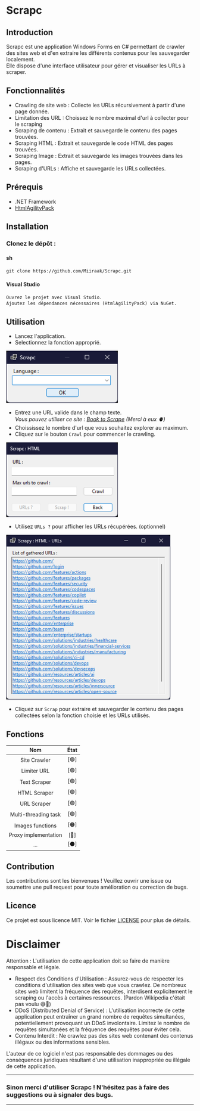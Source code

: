 # Scrapc
## Introduction
Scrapc est une application Windows Forms en C# permettant de crawler des sites web et d'en extraire les différents contenus pour les sauvegarder localement. <br> Elle dispose d'une interface utilisateur pour gérer et visualiser les URLs à scraper.

## Fonctionnalités

- Crawling de site web : Collecte les URLs récursivement à partir d'une page donnée.
- Limitation des URL : Choissez le nombre maximal d'url à collecter pour le scraping
- Scraping de contenu : Extrait et sauvegarde le contenu des pages trouvées.
- Scraping HTML : Extrait et sauvegarde le code HTML des pages trouvées.
- Scraping Image : Extrait et sauvegarde les images trouvées dans les pages.
- Scraping d'URLs : Affiche et sauvegarde les URLs collectées.

## Prérequis
- .NET Framework
- [HtmlAgilityPack](https://github.com/zzzprojects/html-agility-pack)

## Installation

### Clonez le dépôt :

#### sh

    git clone https://github.com/Miiraak/Scrapc.git

#### Visual Studio

    Ouvrez le projet avec Visual Studio.
    Ajoutez les dépendances nécessaires (HtmlAgilityPack) via NuGet.

## Utilisation

- Lancez l'application.
- Selectionnez la fonction approprié.
<img src="/Images/Menu.png" width="300" height="140">

- Entrez une URL valide dans le champ texte. <br>
_Vous pouvez utiliser ce site : [Book to Scrape](https://books.toscrape.com/) (Merci à eux 🫀)_
- Choississez le nombre d'url que vous souhaitez explorer au maximum.
- Cliquez sur le bouton `Crawl` pour commencer le crawling.
<img src="/Images/MenuHTML.png" width="300" height="200">

- Utilisez `URLs ?` pour afficher les URLs récupérées. (optionnel)
<img src="/Images/ShowURLs.png" width="441" height="442">

- Cliquez sur `Scrap` pour extraire et sauvegarder le contenu des pages collectées selon la fonction choisie et les URLs utilisés. <br>

## Fonctions
| Nom | État |
|:---:|:---:|
| Site Crawler | [🟢] |
| Limiter URL | [🟢] |
| Text Scraper | [🟢] |
| HTML Scraper | [🟢] |
| URL Scraper | [🟢] |
| Multi-threading task | [🟢] |
| Images functions | [🟠] |
| Proxy implementation | [🔴] |
| ... | [⚫] |

## Contribution
Les contributions sont les bienvenues ! Veuillez ouvrir une issue ou soumettre une pull request pour toute amélioration ou correction de bugs.

## Licence 
Ce projet est sous licence MIT. Voir le fichier [LICENSE](https://github.com/Miiraak/Scrapc/blob/master/LICENSE.txt) pour plus de détails.

# Disclaimer

Attention : L'utilisation de cette application doit se faire de manière responsable et légale.

- Respect des Conditions d'Utilisation : Assurez-vous de respecter les conditions d'utilisation des sites web que vous crawlez. De nombreux sites web limitent la fréquence des requêtes, interdisent explicitement le scraping ou l'accès à certaines ressources. (Pardon Wikipedia c'était pas voulu 😅🙏)
- DDoS (Distributed Denial of Service) : L'utilisation incorrecte de cette application peut entraîner un grand nombre de requêtes simultanées, potentiellement provoquant un DDoS involontaire. Limitez le nombre de requêtes simultanées et la fréquence des requêtes pour éviter cela.
- Contenu Interdit : Ne crawlez pas des sites web contenant des contenus illégaux ou des informations sensibles.

L'auteur de ce logiciel n'est pas responsable des dommages ou des conséquences juridiques résultant d'une utilisation inappropriée ou illégale de cette application.

---

### Sinon merci d'utiliser Scrapc ! N'hésitez pas à faire des suggestions ou à signaler des bugs.

---

